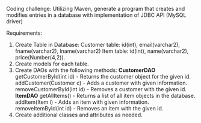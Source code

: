Coding challenge:
Utilizing Maven, generate a program that creates and modifies entries in a database with implementation of JDBC API (MySQL driver)

Requirements:
1) Create Table in Database:
Customer table: id(int), email(varchar2), fname(varchar2), lname(varchar2)
Item table: id(int), name(varchar2), price(Number(4,2)).
2) Create models for each table.
3) Create DAOs with the following methods:
**CustomerDAO**
getCustomerById(int id) - Returns the customer object for the given id.
addCustomer(Customer c) - Adds a customer with given information.
removeCustomerById(int id) - Removes a customer with the given id.
**ItemDAO**
getAllItems() - Returns a list of all item objects in the database.
addItem(Item i) - Adds an item with given information.
removeItemById(int id) - Removes an item with the given id.
4) Create additional classes and attributes as needed.
